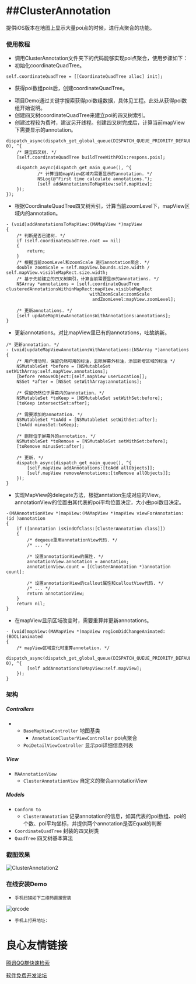 ##ClusterAnnotation
========================

提供iOS版本在地图上显示大量poi点的时候，进行点聚合的功能。

### 使用教程

- 调用ClusterAnnotation文件夹下的代码能够实现poi点聚合，使用步骤如下：
- 初始化coordinateQuadTree。
```objc
self.coordinateQuadTree = [[CoordinateQuadTree alloc] init];
```
- 获得poi数组pois后，创建coordinateQuadTree。
 * 项目Demo通过关键字搜索获得poi数组数据，具体见工程。此处从获得poi数组开始说明。
 * 创建四叉树coordinateQuadTree来建立poi的四叉树索引。
 * 创建过程较为费时，建议另开线程。创建四叉树完成后，计算当前mapView下需要显示的annotation。
```objc
dispatch_async(dispatch_get_global_queue(DISPATCH_QUEUE_PRIORITY_DEFAULT, 0), ^{
    /* 建立四叉树. */
    [self.coordinateQuadTree buildTreeWithPOIs:respons.pois];
        
    dispatch_async(dispatch_get_main_queue(), ^{
            /* 计算当前mapView区域内需要显示的annotation. */
            NSLog(@"First time calculate annotations.");
            [self addAnnotationsToMapView:self.mapView];
    });
});
```

- 根据CoordinateQuadTree四叉树索引，计算当前zoomLevel下，mapView区域内的annotation。
```objc
- (void)addAnnotationsToMapView:(MAMapView *)mapView
{
    /* 判断是否已建树. */
    if (self.coordinateQuadTree.root == nil)
    {
        return;
    }
    /* 根据当前zoomLevel和zoomScale 进行annotation聚合. */
    double zoomScale = self.mapView.bounds.size.width / self.mapView.visibleMapRect.size.width;
    /* 基于先前建立的四叉树索引，计算当前需要显示的annotations. */
    NSArray *annotations = [self.coordinateQuadTree clusteredAnnotationsWithinMapRect:mapView.visibleMapRect
                                withZoomScale:zoomScale
                                 andZoomLevel:mapView.zoomLevel];
   
    /* 更新annotations. */
    [self updateMapViewAnnotationsWithAnnotations:annotations];
}
```
- 更新annotations。对比mapView里已有的annotations，吐故纳新。
```objc
/* 更新annotation. */
- (void)updateMapViewAnnotationsWithAnnotations:(NSArray *)annotations
{
    /* 用户滑动时，保留仍然可用的标注，去除屏幕外标注，添加新增区域的标注 */
    NSMutableSet *before = [NSMutableSet setWithArray:self.mapView.annotations];
    [before removeObject:[self.mapView userLocation]];
    NSSet *after = [NSSet setWithArray:annotations];
    
    /* 保留仍然位于屏幕内的annotation. */
    NSMutableSet *toKeep = [NSMutableSet setWithSet:before];
    [toKeep intersectSet:after];
    
    /* 需要添加的annotation. */
    NSMutableSet *toAdd = [NSMutableSet setWithSet:after];
    [toAdd minusSet:toKeep];
    
    /* 删除位于屏幕外的annotation. */
    NSMutableSet *toRemove = [NSMutableSet setWithSet:before];
    [toRemove minusSet:after];
    
    /* 更新. */
    dispatch_async(dispatch_get_main_queue(), ^{
        [self.mapView addAnnotations:[toAdd allObjects]];
        [self.mapView removeAnnotations:[toRemove allObjects]];
    });
}
```
- 实现MapView的delegate方法，根据anntation生成对应的View。annotationView的位置由其代表的poi平均位置决定，大小由poi数目决定。
```objc
-(MAAnnotationView *)mapView:(MAMapView *)mapView viewForAnnotation:(id )annotation
{
    if ([annotation isKindOfClass:[ClusterAnnotation class]])
    {
        /* dequeue重用annotationView代码. */
        /* ... */
        
        /* 设置annotationView的属性. */
        annotationView.annotation = annotation;
        annotationView.count = [(ClusterAnnotation *)annotation count];
        
        /* 设置annotationView的callout属性和calloutView代码. */
        /* ... */
        return annotationView;
    }
    return nil;
}
```

- 在mapView显示区域改变时，需要重算并更新annotations。
```obj
- (void)mapView:(MAMapView *)mapView regionDidChangeAnimated:(BOOL)animated
{
    /* mapView区域变化时重算annotation. */
    dispatch_async(dispatch_get_global_queue(DISPATCH_QUEUE_PRIORITY_DEFAULT, 0), ^{
        [self addAnnotationsToMapView:self.mapView];
    });
}
```


### 架构

##### Controllers
- ` `
  * `BaseMapViewController` 地图基类
    - `AnnotationClusterViewController` poi点聚合
  * `PoiDetailViewController` 显示poi详细信息列表

##### View

* `MAAnnotationView`
  - `ClusterAnnotationView` 自定义的聚合annotationView

##### Models

* `Conform to  `
  - `ClusterAnnotation` 记录annotation的信息，如其代表的poi数组、poi的个数、poi平均坐标，并提供两个annotation是否Equal的判断
* `CoordinateQuadTree` 封装的四叉树类
* `QuadTree` 四叉树基本算法

### 截图效果

![ClusterAnnotation2](https://git.oschina.net/tofuball/ClusterAnnotation/raw/master/ClusterAnnotationDemoShowGif.gif)
### 在线安装Demo

* `手机扫描如下二维码直接安装`

![qrcode](https://git.oschina.net/tofuball/ClusterAnnotation/raw/master/qrcode.png)

* `手机上打开地址: `


 # 良心友情链接

[腾讯QQ群快速检索](http://u.720life.cn/s/8cf73f7c)

[软件免费开发论坛](http://u.720life.cn/s/bbb01dc0)